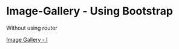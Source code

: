 # Image-Gallery - Using Bootstrap

Without using router


[Image Gallery - I ](https://image-gallery-one.netlify.app/)
